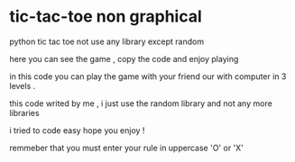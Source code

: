 # tic-tac-toe non graphical
python tic tac toe not use any library except random

here you can see the game , copy the code and enjoy playing

in this code you can play the game with your friend our with computer in 3 levels .

this code writed by me , i just use the random library and not any more libraries

i tried to code easy hope you enjoy !

remmeber that you must enter your rule in uppercase 'O' or 'X'
